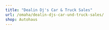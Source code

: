 ```yaml
---
title: "Dealin Dj's Car & Truck Sales"
url: /omaha/dealin-djs-car-und-truck-sales/
shop: Autohaus
---
```

